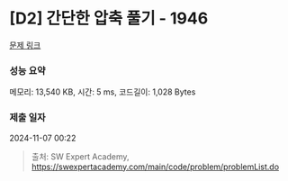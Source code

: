 # [D2] 간단한 압축 풀기 - 1946 

[문제 링크](https://swexpertacademy.com/main/code/problem/problemDetail.do?contestProbId=AV5PmkDKAOMDFAUq) 

### 성능 요약

메모리: 13,540 KB, 시간: 5 ms, 코드길이: 1,028 Bytes

### 제출 일자

2024-11-07 00:22



> 출처: SW Expert Academy, https://swexpertacademy.com/main/code/problem/problemList.do